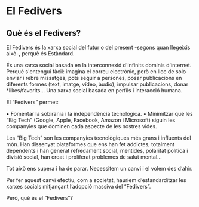 # El Fedivers

## Què és el Fedivers?

El Fedivers és la xarxa social del futur o del present -segons quan llegeixis això-, perquè és Estàndard.

És una xarxa social basada en la interconnexió d'infinits dominis d'internet. Perquè s'entengui fàcil: imagina el correu electrònic, però en lloc de solo enviar i rebre missatges, pots seguir a persones, posar publicacions en diferents formes (text, imatge, vídeo, àudio), impulsar publicacions, donar *likes/favorits... Una xarxa social basada en perfils i interacció humana.

El “Fedivers” permet:

•	Fomentar la sobirania i la independència tecnològica.
•	Minimitzar que les “Big Tech” (Google, Apple, Facebook, Amazon i Microsoft) siguin les companyies que dominen cada aspecte de les nostres vides.

Les “Big Tech” son les companyies tecnològiques més grans i influents del món. Han dissenyat plataformes que ens han fet addictes, totalment dependents i han generat refredament social, mentides, polaritat política i divisió social, han creat i proliferat problemes de salut mental...

Tot això ens supera i ha de parar. Necessitem un canvi i el volem des d’ahir.

Per fer aquest canvi efectiu, com a societat, hauriem d’estandarditzar les xarxes socials mitjançant l’adopció massiva del “Fedivers”.

Però, què és el “Fedivers”?